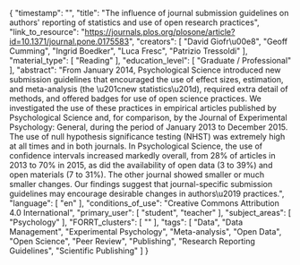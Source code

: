 {
    "timestamp": "",
    "title": "The influence of journal submission guidelines on authors' reporting of statistics and use of open research practices",
    "link_to_resource": "https://journals.plos.org/plosone/article?id=10.1371/journal.pone.0175583",
    "creators": [
        "David Giofr\u00e8",
        "Geoff Cumming",
        "Ingrid Boedker",
        "Luca Fresc",
        "Patrizio Tressoldi"
    ],
    "material_type": [
        "Reading"
    ],
    "education_level": [
        "Graduate / Professional"
    ],
    "abstract": "From January 2014, Psychological Science introduced new submission guidelines that encouraged the use of effect sizes, estimation, and meta-analysis (the \u201cnew statistics\u201d), required extra detail of methods, and offered badges for use of open science practices. We investigated the use of these practices in empirical articles published by Psychological Science and, for comparison, by the Journal of Experimental Psychology: General, during the period of January 2013 to December 2015. The use of null hypothesis significance testing (NHST) was extremely high at all times and in both journals. In Psychological Science, the use of confidence intervals increased markedly overall, from 28% of articles in 2013 to 70% in 2015, as did the availability of open data (3 to 39%) and open materials (7 to 31%). The other journal showed smaller or much smaller changes. Our findings suggest that journal-specific submission guidelines may encourage desirable changes in authors\u2019 practices.",
    "language": [
        "en"
    ],
    "conditions_of_use": "Creative Commons Attribution 4.0 International",
    "primary_user": [
        "student",
        "teacher"
    ],
    "subject_areas": [
        "Psychology"
    ],
    "FORRT_clusters": [
        ""
    ],
    "tags": [
        "Data",
        "Data Management",
        "Experimental Psychology",
        "Meta-analysis",
        "Open Data",
        "Open Science",
        "Peer Review",
        "Publishing",
        "Research Reporting Guidelines",
        "Scientific Publishing"
    ]
}